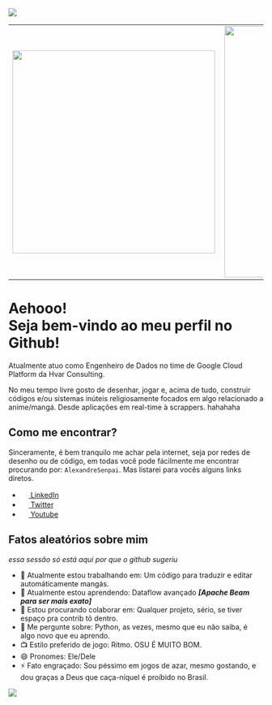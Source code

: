 
<img src="https://i.imgur.com/TGw2DDn.png" />
<center>
<table>
    <tr>
        <td><img width="400px" align="left" src="https://github-readme-stats.vercel.app/api/top-langs/?username=AlexandreSenpai&hide=html&layout=compact&theme=buefy" /></td>
        <td><img width="495px" align="left" src="https://github-readme-stats.vercel.app/api?username=AlexandreSenpai&theme=buefy"/></td>
    </tr>   
</table>
</center>  

# Aehooo! <br>Seja bem-vindo ao meu perfil no Github!
Atualmente atuo como Engenheiro de Dados no time de Google Cloud Platform da Hvar Consulting.    

No meu tempo livre gosto de desenhar, jogar e, acima de tudo, construir códigos e/ou sistemas inúteis religiosamente focados em algo relacionado a anime/mangá. Desde aplicações em real-time à scrappers. hahahaha

## Como me encontrar?
Sinceramente, é bem tranquilo me achar pela internet, seja por redes de desenho ou de código, em todas você pode fácilmente me encontrar procurando por: `AlexandreSenpai`. Mas listarei para vocês alguns links diretos.

- <a href="https://www.linkedin.com/in/alexandre-r-152432134/"><img src="https://github.com/AlexandreSenpai/AlexandreSenpai/linkedin.svg" width="16" /> LinkedIn<a/>
- <a href="https://twitter.com/AlexandreSenpa1"><img src="https://github.com/AlexandreSenpai/AlexandreSenpai/twitter.svg" width="16" /> Twitter<a/> 
- <a href="https://www.youtube.com/c/AlexandreRamosSenpai/"><img src="https://github.com/AlexandreSenpai/AlexandreSenpai/youtube.svg" width="16" /> Youtube<a/> 

## Fatos aleatórios sobre mim
*essa sessão só está aqui por que o github sugeriu*

- 🔭 Atualmente estou trabalhando em: Um código para traduzir e editar automáticamente mangás.
- 🌱 Atualmente estou aprendendo: Dataflow avançado ***[Apache Beam para ser mais exato]***
- 👯 Estou procurando colaborar em: Qualquer projeto, sério, se tiver espaço pra contrib tô dentro.
- 💬 Me pergunte sobre: Python, as vezes, mesmo que eu não saiba, é algo novo que eu aprendo.
- 📺 Estilo preferido de jogo: Rítmo. OSU É MUITO BOM.
- 😄 Pronomes: Ele/Dele
- ⚡ Fato engraçado: Sou péssimo em jogos de azar, mesmo gostando, e dou graças a Deus que caça-níquel é proíbido no Brasil.

![](https://komarev.com/ghpvc/?username=AlexandreSenpai&color=blueviolet&style=flat)
